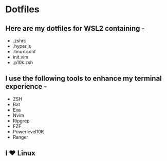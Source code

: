 # Dotfiles
## Here are my dotfiles for WSL2 containing - 
   - .zshrc
   - .hyper.js
   - .tmux.conf
   - init.vim
   - .p10k.zsh
## I use the following tools to enhance my terminal experience -
   - ZSH
   - Bat
   - Exa
   - Nvim
   - Ripgrep
   - FZF
   - Powerlevel10K
   - Ranger
## I ❤ Linux
